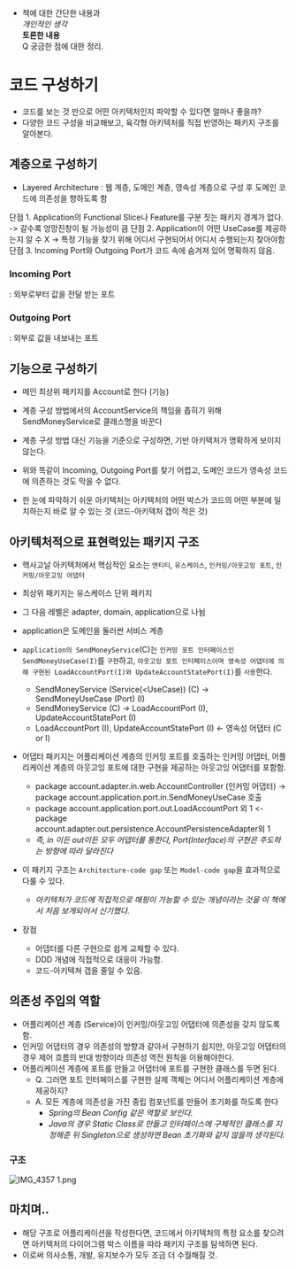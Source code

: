 - 책에 대한 간단한 내용과   
*개인적인 생각*   
**토론한 내용**   
Q 궁금한 점에 대한 정리.  

# 코드 구성하기 
- 코드를 보는 것 만으로 어떤 아키텍처인지 파악할 수 있다면 얼마나 좋을까?
- 다양한 코드 구성을 비교해보고, 육각형 아키텍처를 직접 반영하는 패키지 구조를 알아본다.

## 계층으로 구성하기 
- Layered Architecture : 웹 계층, 도메인 계층, 영속성 계층으로 구성 후 도메인 코드에 의존성을 향하도록 함

단점 1. Application의 Functional Slice나 Feature를 구분 짓는 패키지 경계가 없다. 
	-> 갈수록 엉망진창이 될 가능성이 큼
단점 2. Application이 어떤 UseCase를 제공하는지 알 수 X
	-> 특정 기능을 찾기 위해 어디서 구현되어서 어디서 수행되는지 찾아야함
단점 3. Incoming Port와 Outgoing Port가 코드 속에 숨겨져 있어 명확하지 않음. 

### Incoming Port
: 외부로부터 값을 전달 받는 포트

### Outgoing Port
: 외부로 값을 내보내는 포트 

## 기능으로 구성하기
- 메인 최상위 패키지를 Account로 한다 (기능)
- 계층 구성 방법에서의 AccountService의 책임을 좁히기 위해 SendMoneyService로 클래스명을 바꾼다
  
- 계층 구성 방법 대신 기능을 기준으로 구성하면, 기반 아키텍처가 명확하게 보이지 않는다.
- 위와 똑같이 Incoming, Outgoing Port를 찾기 어렵고, 도메인 코드가 영속성 코드에 의존하는 것도 막을 수 없다.

- 한 눈에 파악하기 쉬운 아키텍처는 아키텍처의 어떤 박스가 코드의 어떤 부분에 일치하는지 바로 알 수 있는 것 (코드-아키텍처 갭이 적은 것)

## 아키텍처적으로 표현력있는 패키지 구조 
- 헥사고날 아키텍처에서 핵심적인 요소는 `엔티티`, `유스케이스`, `인커밍/아웃고잉 포트`, `인커밍/아웃고잉 어댑터`
  
- 최상위 패키지는 유스케이스 단위 패키지
- 그 다음 레벨은 adapter, domain, application으로 나뉨
- application은 도메인을 둘러싼 서비스 계층
- `application의 SendMoneyService`(C)는 `인커밍 포트 인터페이스인 SendMoneyUseCase(I)`를 `구현`하고, `아웃고잉 포트 인터페이스이며 영속성 어댑터에 의해 구현된 LoadAccountPort(I)와 UpdateAccountStatePort(I)`를 `사용`한다.
	- SendMoneyService (Service(<UseCase)) (C) -> SendMoneyUseCase (Port) (I)
	- SendMoneyService (C) -> LoadAccountPort (I), UpdateAccountStatePort (I)
	- LoadAccountPort (I), UpdateAccountStatePort (I) <- 영속성 어댑터 (C or I)
- 어댑터 패키지는 어플리케이션 계층의 인커밍 포트를 호출하는 인커밍 어댑터, 어플리케이션 계층의 아웃고잉 포트에 대한 구현을 제공하는 아웃고잉 어댑터를 포함함.
	- package account.adapter.in.web.AccountController (인커밍 어댑터) -> package account.application.port.in.SendMoneyUseCase 호출 
	- package account.application.port.out.LoadAccountPort 외 1 <- package account.adapter.out.persistence.AccountPersistenceAdapter외 1
	- *즉, in 이든 out이든 모두 어댑터를 통한다, Port(Interface)의 구현은 주도하는 방향에 따라 달라진다*
- 이 패키지 구조는 `Architecture-code gap` 또는 `Model-code gap`을 효과적으로 다룰 수 있다.
	- *아키텍처가 코드에 직접적으로 매핑이 가능할 수 있는 개념이라는 것을 이 책에서 처음 보게되어서 신기했다.*

- 장점
	- 어댑터를 다른 구현으로 쉽게 교체할 수 있다. 
	- DDD 개념에 직접적으로 대응이 가능함. 
	- 코드-아키텍쳐 갭을 줄일 수 있음.


## 의존성 주입의 역할 
- 어플리케이션 계층 (Service)이 인커밍/아웃고잉 어댑터에 의존성을 갖지 않도록 함.
- 인커밍 어댑터의 경우 의존성의 방향과 같아서 구현하기 쉽지만, 아웃고잉 어댑터의 경우 제어 흐름의 반대 방향이라 의존성 역전 원칙을 이용해야한다. 
- 어플리케이션 계층에 포트를 만들고 어댑터에 포트를 구현한 클래스를 두면 된다.
	- Q. 그러면 포트 인터페이스를 구현한 실제 객체는 어디서 어플리케이션 계층에 제공하지?
	- A. 모든 계층에 의존성을 가진 중립 컴포넌트를 만들어 초기화를 하도록 한다 
		- *Spring의 Bean Config 같은 역할로 보인다.*
		- *Java의 경우 Static Class로 만들고 인터페이스에 구체적인 클래스를 지정해준 뒤 Singleton으로 생성하면 Bean 초기화와 같지 않을까 생각된다.*

### 구조 
![IMG_4357 1.png](./IMG_4357.PNG)


## 마치며..
- 해당 구조로 어플리케이션을 작성한다면, 코드에서 아키텍처의 특정 요소를 찾으려면 아키텍처의 다이어그램 박스 이름을 따라 패키지 구조를 탐색하면 된다.
- 이로써 의사소통, 개발, 유지보수가 모두 조금 더 수월해질 것.
		

